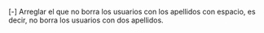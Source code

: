 [-] Arreglar el que no borra los usuarios con los apellidos con espacio, es decir, no borra los usuarios con dos apellidos.